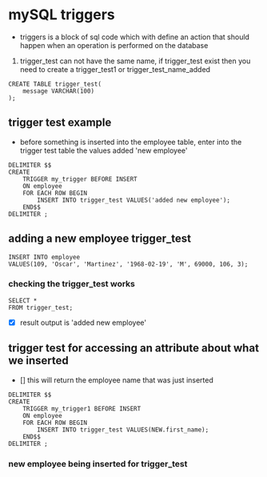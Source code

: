 # mySQL triggers

- triggers is a block of sql code which with define an action that should happen when an operation is performed on the database

1. trigger_test can not have the same name, if trigger_test exist then you need to create a trigger_test1 or trigger_test_name_added

```
CREATE TABLE trigger_test(
	message VARCHAR(100)
);
```

## trigger test example

- before something is inserted into the employee table, enter into the trigger test table the values added 'new employee'

```
DELIMITER $$
CREATE
	TRIGGER my_trigger BEFORE INSERT
    ON employee
    FOR EACH ROW BEGIN
		INSERT INTO trigger_test VALUES('added new employee');
	END$$
DELIMITER ;
```

## adding a new employee trigger_test

```
INSERT INTO employee
VALUES(109, 'Oscar', 'Martinez', '1968-02-19', 'M', 69000, 106, 3);
```

### checking the trigger_test works

```
SELECT *
FROM trigger_test;
```

- [x] result output is 'added new employee'

## trigger test for accessing an attribute about what we inserted

- [] this will return the employee name that was just inserted

```
DELIMITER $$
CREATE
	TRIGGER my_trigger1 BEFORE INSERT
    ON employee
    FOR EACH ROW BEGIN
		INSERT INTO trigger_test VALUES(NEW.first_name);
	END$$
DELIMITER ;
```

### new employee being inserted for trigger_test
